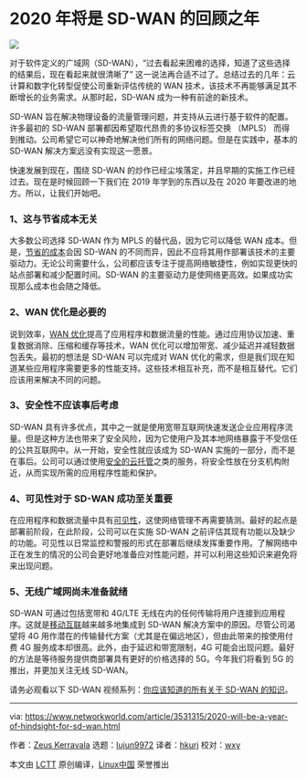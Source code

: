 [#]: collector: (lujun9972)
[#]: translator: (hkurj)
[#]: reviewer: (wxy)
[#]: publisher: (wxy)
[#]: url: (https://linux.cn/article-12034-1.html)
[#]: subject: (2020 Will Be a Year of Hindsight for SD-WAN)
[#]: via: (https://www.networkworld.com/article/3531315/2020-will-be-a-year-of-hindsight-for-sd-wan.html)
[#]: author: (Zeus Kerravala https://www.networkworld.com/author/Zeus-Kerravala/)

2020 年将是 SD-WAN 的回顾之年
======

![](https://images.idgesg.net/images/article/2020/03/istock-1127447341-100834720-large.jpg)

对于软件定义的广域网（SD-WAN），“过去看起来困难的选择，知道了这些选择的结果后，现在看起来就很清晰了” 这一说法再合适不过了。总结过去的几年：云计算和数字化转型促使公司重新评估传统的 WAN 技术，该技术不再能够满足其不断增长的业务需求。从那时起，SD-WAN 成为一种有前途的新技术。

SD-WAN 旨在解决物理设备的流量管理问题，并支持从云进行基于软件的配置。许多最初的 SD-WAN 部署都因希望取代昂贵的多协议标签交换 （MPLS） 而得到推动。公司希望它可以神奇地解决他们所有的网络问题。但是在实践中，基本的 SD-WAN 解决方案远没有实现这一愿景。

快速发展到现在，围绕 SD-WAN 的炒作已经尘埃落定，并且早期的实施工作已经过去。现在是时候回顾一下我们在 2019 年学到的东西以及在 2020 年要改进的地方。所以，让我们开始吧。

### 1、这与节省成本无关

大多数公司选择 SD-WAN 作为 MPLS 的替代品，因为它可以降低 WAN 成本。但是，[节省的成本][1]会因 SD-WAN 的不同而异，因此不应将其用作部署该技术的主要驱动力。无论公司需要什么，公司都应该专注于提高网络敏捷性，例如实现更快的站点部署和减少配置时间。SD-WAN 的主要驱动力是使网络更高效。如果成功实现那么成本也会随之降低。

### 2、WAN 优化是必要的

说到效率，[WAN 优化][2]提高了应用程序和数据流量的性能。通过应用协议加速、重复数据消除、压缩和缓存等技术，WAN 优化可以增加带宽、减少延迟并减轻数据包丢失。最初的想法是 SD-WAN 可以完成对 WAN 优化的需求，但是我们现在知道某些应用程序需要更多的性能支持。这些技术相互补充，而不是相互替代。它们应该用来解决不同的问题。

### 3、安全性不应该事后考虑

SD-WAN 具有许多优点，其中之一就是使用宽带互联网快速发送企业应用程序流量。但是这种方法也带来了安全风险，因为它使用户及其本地网络暴露于不受信任的公共互联网中。从一开始，安全性就应该成为 SD-WAN 实施的一部分，而不是在事后。公司可以通过使用[安全的云托管][3]之类的服务，将安全性放在分支机构附近，从而实现所需的应用程序性能和保护。

### 4、可见性对于 SD-WAN 成功至关重要

在应用程序和数据流量中具有[可见性][4]，这使网络管理不再需要猜测。最好的起点是部署前阶段，在此阶段，公司可以在实施 SD-WAN 之前评估其现有功能以及缺少的功能。可见性以日常监控和警报的形式在部署后继续发挥重要作用。了解网络中正在发生的情况的公司会更好地准备应对性能问题，并可以利用这些知识来避免将来出现问题。

### 5、无线广域网尚未准备就绪

SD-WAN 可通过包括宽带和 4G/LTE 无线在内的任何传输将用户连接到应用程序。这就是[移动互联][5]越来越多地集成到 SD-WAN 解决方案中的原因。尽管公司渴望将 4G 用作潜在的传输替代方案（尤其是在偏远地区），但由此带来的按使用付费 4G 服务成本却很高。此外，由于延迟和带宽限制，4G 可能会出现问题。最好的方法是等待服务提供商部署具有更好的价格选择的 5G。今年我们将看到 5G 的推出，并更加关注无线 SD-WAN。

请务必观看以下 SD-WAN 视频系列：[你应该知道的所有关于 SD-WAN 的知识][6]。

--------------------------------------------------------------------------------

via: https://www.networkworld.com/article/3531315/2020-will-be-a-year-of-hindsight-for-sd-wan.html

作者：[Zeus Kerravala][a]
选题：[lujun9972][b]
译者：[hkurj](https://github.com/hkurj)
校对：[wxy](https://github.com/wxy)

本文由 [LCTT](https://github.com/LCTT/TranslateProject) 原创编译，[Linux中国](https://linux.cn/) 荣誉推出

[a]: https://www.networkworld.com/author/Zeus-Kerravala/
[b]: https://github.com/lujun9972
[1]: https://blog.silver-peak.com/to-maximize-the-value-of-sd-wan-look-past-hardware-savings
[2]: https://blog.silver-peak.com/sd-wan-vs-wan-optimization
[3]: https://blog.silver-peak.com/sd-wans-enable-scalable-local-internet-breakout-but-pose-security-risk
[4]: https://blog.silver-peak.com/know-the-true-business-drivers-for-sd-wan
[5]: https://blog.silver-peak.com/mobility-and-sd-wan-part-1-sd-wan-with-4g-lte-is-a-reality
[6]: https://www.silver-peak.com/everything-you-need-to-know-about-sd-wan
